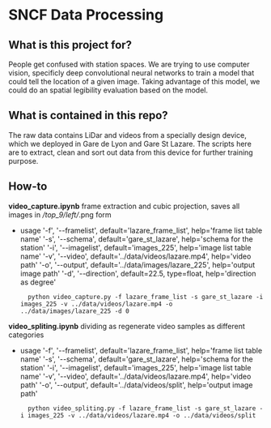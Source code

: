 SNCF Data Processing
===========================

What is this project for?
------------
People get confused with station spaces. We are trying to use computer vision, specificly deep convolutional neural networks to train a model that could tell the location of a given image. Taking advantage of this model, we could do an spatial legibility evaluation based on the model. 

What is contained in this repo?
------------
The raw data contains LiDar and videos from a specially design device, which we deployed in Gare de Lyon and Gare St Lazare. The scripts here are to extract, clean and sort out data from this device for further training purpose.

How-to
------------

**video_capture.ipynb**
frame extraction and cubic projection, saves all images in */top_9/left/*.png form
* usage
        '-f', '--framelist', default='lazare_frame_list', help='frame list table name'
        '-s', '--schema', default='gare_st_lazare', help='schema for the station'
        '-i', '--imagelist', default='images_225', help='image list table name'
        '-v', '--video', default='../data/videos/lazare.mp4', help='video path'
        '-o', '--output', default='../data/images/lazare_225', help='output image path'
        '-d', '--direction', default=22.5, type=float, help='direction as degree'
        
        python video_capture.py -f lazare_frame_list -s gare_st_lazare -i images_225 -v ../data/videos/lazare.mp4 -o ../data/images/lazare_225 -d 0

**video_spliting.ipynb**
dividing as regenerate video samples as different categories
* usage
        '-f', '--framelist', default='lazare_frame_list', help='frame list table name'
        '-s', '--schema', default='gare_st_lazare', help='schema for the station'
        '-i', '--imagelist', default='images_225', help='image list table name'
        '-v', '--video', default='../data/videos/lazare.mp4', help='video path'
        '-o', '--output', default='../data/videos/split', help='output image path'
        
        python video_spliting.py -f lazare_frame_list -s gare_st_lazare -i images_225 -v ../data/videos/lazare.mp4 -o ../data/videos/split
        

        
        
        
        